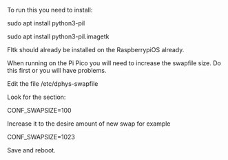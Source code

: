 To run this you need to install:

sudo apt install python3-pil

sudo apt install python3-pil.imagetk

Fltk should already be installed on the RaspberrypiOS already.


When running on the Pi Pico you will need to increase the swapfile size. Do this first or you will have problems.


Edit the file /etc/dphys-swapfile

Look for the section:

CONF_SWAPSIZE=100

Increase it to the desire amount of new swap for example

CONF_SWAPSIZE=1023

Save and reboot.

